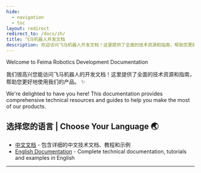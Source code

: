 ```yaml
---
hide:
  - navigation
  - toc
layout: redirect
redirect_to: /docs/zh/
title: 飞马机器人开发文档
description: 欢迎访问飞马机器人开发文档！这里提供了全面的技术资源和指南，帮助您更好地使用我们的产品。 ✨
---
```


Welcome to Feima Robotics Development Documentation

我们很高兴您能访问飞马机器人的开发文档！这里提供了全面的技术资源和指南，帮助您更好地使用我们的产品。 ✨

We're delighted to have you here! This documentation provides comprehensive technical resources and guides to help you make the most of our products.

## 选择您的语言 | Choose Your Language 🌏

- [中文文档](/zh/) - 包含详细的中文技术文档、教程和示例
- [English Documentation](/en/) - Complete technical documentation, tutorials and examples in English

---
